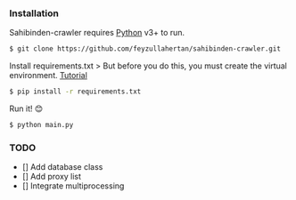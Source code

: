 ### Installation

Sahibinden-crawler requires [Python](https://www.python.org/) v3+ to run.

```sh
$ git clone https://github.com/feyzullahertan/sahibinden-crawler.git
```
Install requirements.txt
	> But before you do this, you must create the virtual environment. [Tutorial](https://uoa-eresearch.github.io/eresearch-cookbook/recipe/2014/11/26/python-virtual-env/)
```sh
$ pip install -r requirements.txt
```
Run it! :blush:
```sh
$ python main.py
```
### TODO
- [] Add database class
- [] Add proxy list
- [] Integrate multiprocessing
